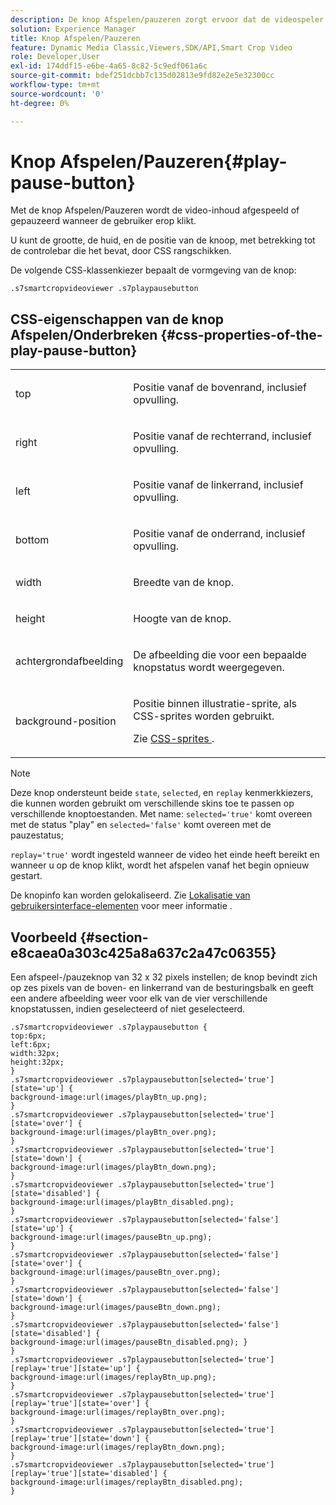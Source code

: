 ```yaml
---
description: De knop Afspelen/pauzeren zorgt ervoor dat de videospeler voor SmartCrop de video-inhoud afspeelt of pauzeert wanneer de gebruiker erop klikt.
solution: Experience Manager
title: Knop Afspelen/Pauzeren
feature: Dynamic Media Classic,Viewers,SDK/API,Smart Crop Video
role: Developer,User
exl-id: 174ddf15-e6be-4a65-8c82-5c9edf061a6c
source-git-commit: bdef251dcbb7c135d02813e9fd82e2e5e32300cc
workflow-type: tm+mt
source-wordcount: '0'
ht-degree: 0%

---
```


# Knop Afspelen/Pauzeren{#play-pause-button}

Met de knop Afspelen/Pauzeren wordt de video-inhoud afgespeeld of gepauzeerd wanneer de gebruiker erop klikt.

<!--<a id="section_061E550C1C1D4DB2BD663A898895B38C"></a>-->

U kunt de grootte, de huid, en de positie van de knoop, met betrekking tot de controlebar die het bevat, door CSS rangschikken.

De volgende CSS-klassenkiezer bepaalt de vormgeving van de knop:

```
.s7smartcropvideoviewer .s7playpausebutton
```

## CSS-eigenschappen van de knop Afspelen/Onderbreken {#css-properties-of-the-play-pause-button}

<table id="table_C48C56E696304C9BAFEE71BA9EA9A174"> 
 <tbody> 
  <tr> 
   <td colname="col1"> <p> <span class="codeph"> top </span> </p> </td> 
   <td colname="col2"> <p>Positie vanaf de bovenrand, inclusief opvulling. </p> </td> 
  </tr> 
  <tr> 
   <td colname="col1"> <p> <span class="codeph"> right </span> </p> </td> 
   <td colname="col2"> <p>Positie vanaf de rechterrand, inclusief opvulling. </p> </td> 
  </tr> 
  <tr> 
   <td colname="col1"> <p> <span class="codeph"> left </span> </p> </td> 
   <td colname="col2"> <p>Positie vanaf de linkerrand, inclusief opvulling. </p> </td> 
  </tr> 
  <tr> 
   <td colname="col1"> <p> <span class="codeph"> bottom </span> </p> </td> 
   <td colname="col2"> <p> Positie vanaf de onderrand, inclusief opvulling. </p> </td> 
  </tr> 
  <tr> 
   <td colname="col1"> <p> <span class="codeph"> width </span> </p> </td> 
   <td colname="col2"> <p>Breedte van de knop. </p> </td> 
  </tr> 
  <tr> 
   <td colname="col1"> <p> <span class="codeph"> height </span> </p> </td> 
   <td colname="col2"> <p>Hoogte van de knop. </p> </td> 
  </tr> 
  <tr> 
   <td colname="col1"> <p> <span class="codeph"> achtergrondafbeelding </span> </p> </td> 
   <td colname="col2"> <p>De afbeelding die voor een bepaalde knopstatus wordt weergegeven. </p> </td> 
  </tr> 
  <tr> 
   <td colname="col1"> <p> <span class="codeph"> background-position </span> </p> </td> 
   <td colname="col2"> <p> Positie binnen illustratie-sprite, als CSS-sprites worden gebruikt. </p> <p>Zie <a href="../../../c-html5-aem-asset-viewers/c-html5-aem-smartcropvideo/c-html5-aem-smartcropvideo-viewer-customizingviewer/c-html5-aem-smartcropvideo-customizingviewer.md#section-9b6d8d601cb441d08214dada7bb4eddc" format="dita" scope="local"> CSS-sprites </a>. </p> </td> 
  </tr> 
 </tbody> 
</table>

>[!NOTE]
>
>Deze knop ondersteunt beide `state`, `selected`, en `replay` kenmerkkiezers, die kunnen worden gebruikt om verschillende skins toe te passen op verschillende knoptoestanden. Met name: `selected='true'` komt overeen met de status &quot;play&quot; en `selected='false'` komt overeen met de pauzestatus;
>
>`replay='true'` wordt ingesteld wanneer de video het einde heeft bereikt en wanneer u op de knop klikt, wordt het afspelen vanaf het begin opnieuw gestart.

De knopinfo kan worden gelokaliseerd. Zie [Lokalisatie van gebruikersinterface-elementen](../../../c-html5-aem-asset-viewers/c-html5-aem-smartcropvideo/r-html5-aem-smartcropvideo-viewer-localization.md#concept-1d5ca2d8480f4064a51eddba13940aad) voor meer informatie .

## Voorbeeld {#section-e8caea0a303c425a8a637c2a47c06355}

Een afspeel-/pauzeknop van 32 x 32 pixels instellen; de knop bevindt zich op zes pixels van de boven- en linkerrand van de besturingsbalk en geeft een andere afbeelding weer voor elk van de vier verschillende knopstatussen, indien geselecteerd of niet geselecteerd.

```
.s7smartcropvideoviewer .s7playpausebutton { 
top:6px; 
left:6px; 
width:32px; 
height:32px; 
} 
.s7smartcropvideoviewer .s7playpausebutton[selected='true'][state='up'] { 
background-image:url(images/playBtn_up.png); 
} 
.s7smartcropvideoviewer .s7playpausebutton[selected='true'][state='over'] {  
background-image:url(images/playBtn_over.png); 
} 
.s7smartcropvideoviewer .s7playpausebutton[selected='true'][state='down'] {  
background-image:url(images/playBtn_down.png); 
} 
.s7smartcropvideoviewer .s7playpausebutton[selected='true'][state='disabled'] { 
background-image:url(images/playBtn_disabled.png); 
} 
.s7smartcropvideoviewer .s7playpausebutton[selected='false'][state='up'] {  
background-image:url(images/pauseBtn_up.png); 
} 
.s7smartcropvideoviewer .s7playpausebutton[selected='false'][state='over'] {  
background-image:url(images/pauseBtn_over.png); 
} 
.s7smartcropvideoviewer .s7playpausebutton[selected='false'][state='down'] {  
background-image:url(images/pauseBtn_down.png); 
} 
.s7smartcropvideoviewer .s7playpausebutton[selected='false'][state='disabled'] {  
background-image:url(images/pauseBtn_disabled.png); } 
} 
.s7smartcropvideoviewer .s7playpausebutton[selected='true'][replay='true'][state='up'] { 
background-image:url(images/replayBtn_up.png); 
} 
.s7smartcropvideoviewer .s7playpausebutton[selected='true'][replay='true'][state='over'] {  
background-image:url(images/replayBtn_over.png); 
} 
.s7smartcropvideoviewer .s7playpausebutton[selected='true'][replay='true'][state='down'] {  
background-image:url(images/replayBtn_down.png); 
} 
.s7smartcropvideoviewer .s7playpausebutton[selected='true'][replay='true'][state='disabled'] { 
background-image:url(images/replayBtn_disabled.png); 
}
```
